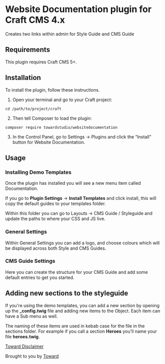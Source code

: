 # Website Documentation plugin for Craft CMS 4.x

Creates two links within admin for Style Guide and CMS Guide

## Requirements

This plugin requires Craft CMS 5+.

## Installation

To install the plugin, follow these instructions.

1. Open your terminal and go to your Craft project:

```
cd /path/to/project/craft
```

2. Then tell Composer to load the plugin:

```
composer require towardstudio/websitedocumentation
```

3. In the Control Panel, go to Settings → Plugins and click the “Install” button for Website Documentation.


## Usage

### Installing Demo Templates

Once the plugin has installed you will see a new menu item called Documentation.

If you go to **Plugin Settings** -> **Install Templates** and click install, this will copy the default guides to your templates folder.

Within this folder you can go to Layouts -> CMS Guide / Styleguide and update the paths to where your CSS and JS live.

### General Settings

Within General Settings you can add a logo, and choose colours which will be displayed across both Style and CMS Guides.

### CMS Guide Settings

Here you can create the structure for your CMS Guide and add some default entries to get you started.


## Adding new sections to the styleguide

If you're using the demo templates, you can add a new section by opening up the **_config.twig** file and adding new items to the Object. Each item can have a Sub menu as well.

The naming of these items are used in kebab case for the file in the sections folder. For example if you call a section **Heroes** you'll name your file **heroes.twig**.

[Toward Disclaimer](https://github.com/towardstudio/toward-open-source-disclaimer)

Brought to you by [Toward](https://toward.studio)

